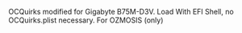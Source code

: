 OCQuirks modified for Gigabyte B75M-D3V. Load With EFI Shell, no OCQuirks.plist necessary. For OZMOSIS (only)
